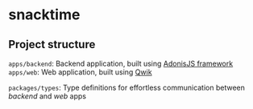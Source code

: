 # snacktime

## Project structure

`apps/backend`: Backend application, built using [AdonisJS framework](https://adonisjs.com)     
`apps/web`: Web application, built using [Qwik](https://qwik.builder.io)    

`packages/types`: Type definitions for effortless communication between *backend* and *web* apps    